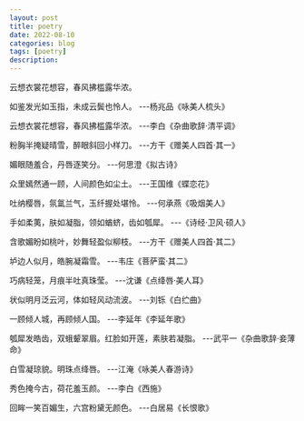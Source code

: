 ```yaml
---
layout: post
title: poetry
date: 2022-08-10
categories: blog
tags: [poetry]
description:
---
```


云想衣裳花想容，春风拂槛露华浓。

如鉴发光如玉指，未成云鬓也怜人。
---杨兆品《咏美人梳头》

云想衣裳花想容，春风拂槛露华浓。
---李白《杂曲歌辞·清平调》

粉胸半掩疑晴雪，醉眼斜回小样刀。
---方干《赠美人四首·其一》

媚眼随羞合，丹唇逐笑分。
---何思澄《拟古诗》

众里嫣然通一顾，人间颜色如尘土。
---王国维《蝶恋花》

吐纳樱唇，氛氲兰气，玉纤握处堪怜。
---何承燕《吸烟美人》

手如柔荑，肤如凝脂，领如蝤蛴，齿如瓠犀。
---《诗经·卫风·硕人》

含歌媚盼如桃叶，妙舞轻盈似柳枝。
---方干《赠美人四首·其二》

垆边人似月，皓腕凝霜雪。
---韦庄《菩萨蛮·其二》

巧病轻笼，月痕半吐真珠莹。
---沈谦《点绛唇·美人耳》

状似明月泛云河，体如轻风动流波。
---刘铄《白纻曲》

一顾倾人城，再顾倾人国。
---李延年《李延年歌》

瓠犀发皓齿，双蛾颦翠眉。红脸如开莲，素肤若凝脂。
---武平一《杂曲歌辞·妾薄命》

白雪凝琼貌。明珠点绛唇。
---江淹《咏美人春游诗》

秀色掩今古，荷花羞玉颜。
---李白《西施》

回眸一笑百媚生，六宫粉黛无颜色。
---白居易《长恨歌》